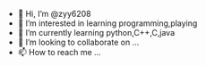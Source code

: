 - 👋 Hi, I’m @zyy6208
- 👀 I’m interested in learning programming,playing
- 🌱 I’m currently learning python,C++,C,java
- 💞️ I’m looking to collaborate on ...
- 📫 How to reach me ...

<!---
zyy6208/zyy6208 is a ✨ special ✨ repository because its `README.md` (this file) appears on your GitHub profile.
You can click the Preview link to take a look at your changes.
--->
